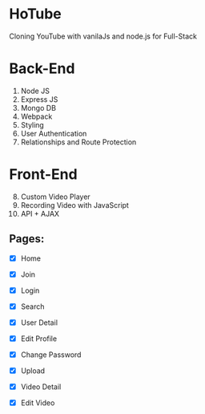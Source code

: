 # HoTube
Cloning YouTube with vanilaJs and node.js for Full-Stack

# Back-End

1. Node JS
2. Express JS
3. Mongo DB
4. Webpack
5. Styling
6. User Authentication
7. Relationships and Route Protection


# Front-End

8. Custom Video Player  
9. Recording Video with JavaScript  
10. API + AJAX  
  
## Pages:

- [x] Home
- [x] Join
- [x] Login
- [x] Search
- [x] User Detail
- [x] Edit Profile
- [x] Change Password
- [x] Upload
- [x] Video Detail
- [x] Edit Video
  
